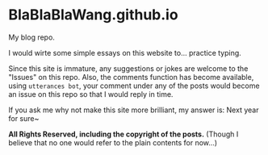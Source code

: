 # BlaBlaBlaWang.github.io
My blog repo.

I would wirte some simple essays on this website to... practice typing.

Since this site is immature, any suggestions or jokes are welcome to the "Issues" on this repo. Also, the comments function has become available, using `utterances bot`, your comment under any of the posts would become an issue on this repo so that I would reply in time.

If you ask me why not make this site more brilliant, my answer is: Next year for sure~

**All Rights Reserved, including the copyright of the posts.** (Though I believe that no one would refer to the plain contents for now...)

